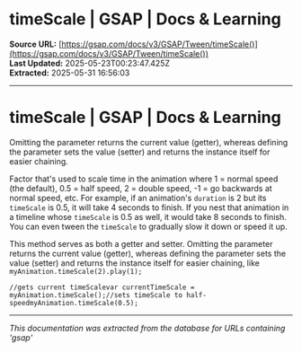 # timeScale | GSAP | Docs & Learning

**Source URL:** [https://gsap.com/docs/v3/GSAP/Tween/timeScale()](https://gsap.com/docs/v3/GSAP/Tween/timeScale())  
**Last Updated:** 2025-05-23T00:23:47.425Z  
**Extracted:** 2025-05-31 16:56:03

---

# timeScale | GSAP | Docs & Learning

Omitting the parameter returns the current value (getter), whereas defining the parameter sets the value (setter) and returns the instance itself for easier chaining.

Factor that's used to scale time in the animation where 1 = normal speed (the default), 0.5 = half speed, 2 = double speed, -1 = go backwards at normal speed, etc. For example, if an animation's `duration` is 2 but its `timeScale` is 0.5, it will take 4 seconds to finish. If you nest that animation in a timeline whose `timeScale` is 0.5 as well, it would take 8 seconds to finish. You can even tween the `timeScale` to gradually slow it down or speed it up.

This method serves as both a getter and setter. Omitting the parameter returns the current value (getter), whereas defining the parameter sets the value (setter) and returns the instance itself for easier chaining, like `myAnimation.timeScale(2).play(1);`

```
//gets current timeScalevar currentTimeScale = myAnimation.timeScale();//sets timeScale to half-speedmyAnimation.timeScale(0.5);
```

---

*This documentation was extracted from the database for URLs containing 'gsap'*
